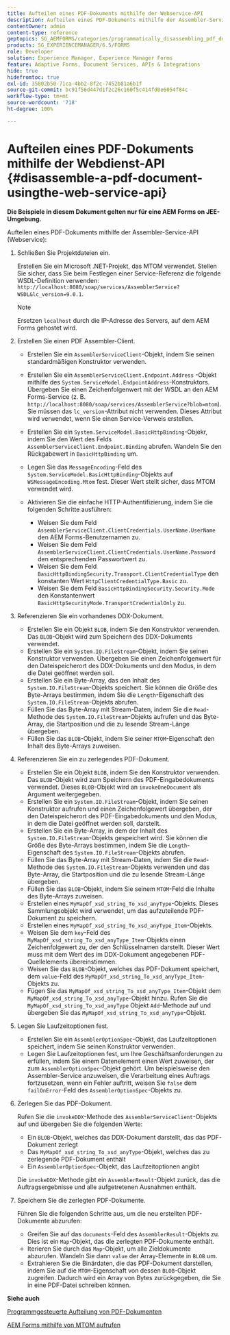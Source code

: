```yaml
---
title: Aufteilen eines PDF-Dokuments mithilfe der Webservice-API
description: Aufteilen eines PDF-Dokuments mithilfe der Assembler-Service-API
contentOwner: admin
content-type: reference
geptopics: SG_AEMFORMS/categories/programmatically_disassembling_pdf_documents
products: SG_EXPERIENCEMANAGER/6.5/FORMS
role: Developer
solution: Experience Manager, Experience Manager Forms
feature: Adaptive Forms, Document Services, APIs & Integrations
hide: true
hidefromtoc: true
exl-id: 35802b50-71ca-4bb2-8f2c-7452b81a6b1f
source-git-commit: bc91f56d447d1f2c26c160f5c414fd0e6054f84c
workflow-type: tm+mt
source-wordcount: '718'
ht-degree: 100%

---
```


# Aufteilen eines PDF-Dokuments mithilfe der Webdienst-API {#disassemble-a-pdf-document-usingthe-web-service-api}

**Die Beispiele in diesem Dokument gelten nur für eine AEM Forms on JEE-Umgebung.**

Aufteilen eines PDF-Dokuments mithilfe der Assembler-Service-API (Webservice):

1. Schließen Sie Projektdateien ein.

   Erstellen Sie ein Microsoft .NET-Projekt, das MTOM verwendet. Stellen Sie sicher, dass Sie beim Festlegen einer Service-Referenz die folgende WSDL-Definition verwenden: `http://localhost:8080/soap/services/AssemblerService?WSDL&lc_version=9.0.1`.

   >[!NOTE]
   >
   >Ersetzen `localhost` durch die IP-Adresse des Servers, auf dem AEM Forms gehostet wird.

1. Erstellen Sie einen PDF Assembler-Client.

   * Erstellen Sie ein `AssemblerServiceClient`-Objekt, indem Sie seinen standardmäßigen Konstruktor verwenden.
   * Erstellen Sie ein `AssemblerServiceClient.Endpoint.Address` -Objekt mithilfe des `System.ServiceModel.EndpointAddress`-Konstruktors. Übergeben Sie einen Zeichenfolgenwert mit der WSDL an den AEM Forms-Service (z. B. `http://localhost:8080/soap/services/AssemblerService?blob=mtom`). Sie müssen das `lc_version`-Attribut nicht verwenden. Dieses Attribut wird verwendet, wenn Sie einen Service-Verweis erstellen.
   * Erstellen Sie ein `System.ServiceModel.BasicHttpBinding`-Objekr, indem Sie den Wert des Felds `AssemblerServiceClient.Endpoint.Binding` abrufen. Wandeln Sie den Rückgabewert in `BasicHttpBinding` um.
   * Legen Sie das `MessageEncoding`-Feld des `System.ServiceModel.BasicHttpBinding`-Objekts auf `WSMessageEncoding.Mtom` fest. Dieser Wert stellt sicher, dass MTOM verwendet wird.
   * Aktivieren Sie die einfache HTTP-Authentifizierung, indem Sie die folgenden Schritte ausführen:

      * Weisen Sie dem Feld `AssemblerServiceClient.ClientCredentials.UserName.UserName` den AEM Forms-Benutzernamen zu.
      * Weisen Sie dem Feld `AssemblerServiceClient.ClientCredentials.UserName.Password` den entsprechenden Passwortwert zu.
      * Weisen Sie dem Feld `BasicHttpBindingSecurity.Transport.ClientCredentialType` den konstanten Wert `HttpClientCredentialType.Basic` zu.
      * Weisen Sie dem Feld `BasicHttpBindingSecurity.Security.Mode` den Konstantenwert `BasicHttpSecurityMode.TransportCredentialOnly` zu.

1. Referenzieren Sie ein vorhandenes DDX-Dokument.

   * Erstellen Sie ein Objekt `BLOB`, indem Sie den Konstruktor verwenden. Das `BLOB`-Objekt wird zum Speichern des DDX-Dokuments verwendet.
   * Erstellen Sie ein `System.IO.FileStream`-Objekt, indem Sie seinen Konstruktor verwenden. Übergeben Sie einen Zeichenfolgenwert für den Dateispeicherort des DDX-Dokuments und den Modus, in dem die Datei geöffnet werden soll.
   * Erstellen Sie ein Byte-Array, das den Inhalt des `System.IO.FileStream`-Objekts speichert. Sie können die Größe des Byte-Arrays bestimmen, indem Sie die `Length`-Eigenschaft des `System.IO.FileStream`-Objekts abrufen.
   * Füllen Sie das Byte-Array mit Stream-Daten, indem Sie die `Read`-Methode des `System.IO.FileStream`-Objekts aufrufen und das Byte-Array, die Startposition und die zu lesende Stream-Länge übergeben.
   * Füllen Sie das `BLOB`-Objekt, indem Sie seiner `MTOM`-Eigenschaft den Inhalt des Byte-Arrays zuweisen.

1. Referenzieren Sie ein zu zerlegendes PDF-Dokument.

   * Erstellen Sie ein Objekt `BLOB`, indem Sie den Konstruktor verwenden. Das `BLOB`-Objekt wird zum Speichern des PDF-Eingabedokuments verwendet. Dieses `BLOB`-Objekt wird an `invokeOneDocument` als Argument weitergegeben.
   * Erstellen Sie ein `System.IO.FileStream`-Objekt, indem Sie seinen Konstruktor aufrufen und einen Zeichenfolgewert übergeben, der den Dateispeicherort des PDF-Eingabedokuments und den Modus, in dem die Datei geöffnet werden soll, darstellt.
   * Erstellen Sie ein Byte-Array, in dem der Inhalt des `System.IO.FileStream`-Objekts gespeichert wird. Sie können die Größe des Byte-Arrays bestimmen, indem Sie die `Length`-Eigenschaft des `System.IO.FileStream`-Objekts abrufen.
   * Füllen Sie das Byte-Array mit Stream-Daten, indem Sie die `Read`-Methode des `System.IO.FileStream`-Objekts verwenden und das Byte-Array, die Startposition und die zu lesende Stream-Länge übergeben.
   * Füllen Sie das `BLOB`-Objekt, indem Sie seinem `MTOM`-Feld die Inhalte des Byte-Arrays zuweisen.
   * Erstellen eines `MyMapOf_xsd_string_To_xsd_anyType`-Objekts. Dieses Sammlungsobjekt wird verwendet, um das aufzuteilende PDF-Dokument zu speichern.
   * Erstellen eines `MyMapOf_xsd_string_To_xsd_anyType_Item`-Objekts.
   * Weisen Sie dem `key`-Feld des `MyMapOf_xsd_string_To_xsd_anyType_Item`-Objekts einen Zeichenfolgewert zu, der den Schlüsselnamen darstellt. Dieser Wert muss mit dem Wert des im DDX-Dokument angegebenen PDF-Quellelements übereinstimmen.
   * Weisen Sie das `BLOB`-Objekt, welches das PDF-Dokument speichert, dem `value`-Feld des `MyMapOf_xsd_string_To_xsd_anyType_Item`-Objekts zu.
   * Fügen Sie das `MyMapOf_xsd_string_To_xsd_anyType_Item`-Objekt dem `MyMapOf_xsd_string_To_xsd_anyType`-Objekt hinzu. Rufen Sie die `MyMapOf_xsd_string_To_xsd_anyType` Objekt `Add`-Methode auf und übergeben Sie das `MyMapOf_xsd_string_To_xsd_anyType`-Objekt.

1. Legen Sie Laufzeitoptionen fest.

   * Erstellen Sie ein `AssemblerOptionSpec`-Objekt, das Laufzeitoptionen speichert, indem Sie seinen Konstruktor verwenden.
   * Legen Sie Laufzeitoptionen fest, um Ihre Geschäftsanforderungen zu erfüllen, indem Sie einem Datenelement einen Wert zuweisen, der zum `AssemblerOptionSpec`-Objekt gehört. Um beispielsweise den Assembler-Service anzuweisen, die Verarbeitung eines Auftrags fortzusetzen, wenn ein Fehler auftritt, weisen Sie `false` dem `failOnError`-Feld des `AssemblerOptionSpec`-Objekts zu. 

1. Zerlegen Sie das PDF-Dokument.

   Rufen Sie die `invokeDDX`-Methode des `AssemblerServiceClient`-Objekts auf und übergeben Sie die folgenden Werte:

   * Ein `BLOB`-Objekt, welches das DDX-Dokument darstellt, das das PDF-Dokument zerlegt
   * Das `MyMapOf_xsd_string_To_xsd_anyType`-Objekt, welches das zu zerlegende PDF-Dokument enthält
   * Ein `AssemblerOptionSpec`-Objekt, das Laufzeitoptionen angibt

   Die `invokeDDX`-Methode gibt ein `AssemblerResult`-Objekt zurück, das die Auftragsergebnisse und alle aufgetretenen Ausnahmen enthält.

1. Speichern Sie die zerlegten PDF-Dokumente.

   Führen Sie die folgenden Schritte aus, um die neu erstellten PDF-Dokumente abzurufen:

   * Greifen Sie auf das `documents`-Feld des `AssemblerResult`-Objekts zu. Dies ist ein `Map`-Objekt, das die zerlegten PDF-Dokumente enthält.
   * Iterieren Sie durch das `Map`-Objekt, um alle Zieldokumente abzurufen. Wandeln Sie dann `value` der Array-Elemente in `BLOB` um.
   * Extrahieren Sie die Binärdaten, die das PDF-Dokument darstellen, indem Sie auf die `MTOM`-Eigenschaft von dessen `BLOB`-Objekt zugreifen. Dadurch wird ein Array von Bytes zurückgegeben, die Sie in eine PDF-Datei schreiben können.

**Siehe auch**

[Programmgesteuerte Aufteilung von PDF-Dokumenten](/help/forms/developing/programmatically-disassembling-pdf-documents.md#programmatically-disassembling-pdf-documents)

[AEM Forms mithilfe von MTOM aufrufen](/help/forms/developing/invoking-aem-forms-using-web.md#invoking-aem-forms-using-mtom)
